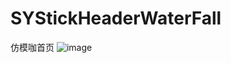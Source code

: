 # SYStickHeaderWaterFall
仿模咖首页
![image](https://github.com/zhangsuya/SYStickHeaderWaterFall/SYStickHeaderWaterFall/SYStickHeaderWaterFall/1.gif)
